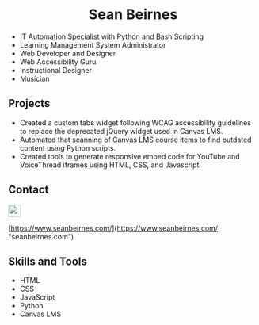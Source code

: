 <h1 align="center">Sean Beirnes</h1>

* IT Automation Specialist with Python and Bash Scripting
* Learning Management System Administrator
* Web Developer and Designer
* Web Accessibility Guru
* Instructional Designer
* Musician

## Projects
* Created a custom tabs widget following WCAG accessibility guidelines to replace the deprecated jQuery widget used in Canvas LMS.
* Automated that scanning of Canvas LMS course items to find outdated content using Python scripts.
* Created tools to generate responsive embed code for YouTube and VoiceThread iframes using HTML, CSS, and Javascript.

## Contact
<a href="https://www.linkedin.com/in/sean-beirnes/">
<img height="25" src="https://img.shields.io/badge/LinkedIn-0077B5?style=for-the-badge&logo=linkedin&logoColor=white">
</a> 

[https://www.seanbeirnes.com/](https://www.seanbeirnes.com/ "seanbeirnes.com")

## Skills and Tools
* HTML
* CSS
* JavaScript
* Python
* Canvas LMS
